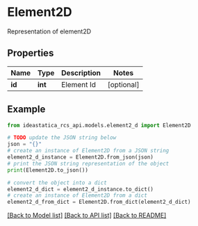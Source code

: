# Element2D

Representation of element2D

## Properties

Name | Type | Description | Notes
------------ | ------------- | ------------- | -------------
**id** | **int** | Element Id | [optional] 

## Example

```python
from ideastatica_rcs_api.models.element2_d import Element2D

# TODO update the JSON string below
json = "{}"
# create an instance of Element2D from a JSON string
element2_d_instance = Element2D.from_json(json)
# print the JSON string representation of the object
print(Element2D.to_json())

# convert the object into a dict
element2_d_dict = element2_d_instance.to_dict()
# create an instance of Element2D from a dict
element2_d_from_dict = Element2D.from_dict(element2_d_dict)
```
[[Back to Model list]](../README.md#documentation-for-models) [[Back to API list]](../README.md#documentation-for-api-endpoints) [[Back to README]](../README.md)


